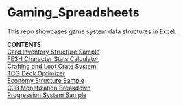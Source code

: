 # Gaming_Spreadsheets
This repo showcases game system data structures in Excel.</br>

<b>CONTENTS</b>
</br><a href="https://github.com/tedglim/game_systems_spreadsheets/tree/master/spreadsheets/card_inventory">Card Inventory Structure Sample</a>
</br><a href="https://github.com/tedglim/data_apps/tree/master/src/data_exploration">FE3H Character Stats Calculator</a>
</br><a href="https://github.com/tedglim/data_apps/tree/master/src/data_exploration">Crafting and Loot Crate System</a>
</br><a href="https://github.com/tedglim/data_apps/tree/master/src/data_exploration">TCG Deck Optimizer</a>
</br><a href="https://github.com/tedglim/data_apps/tree/master/src/data_exploration">Economy Structure Sample</a>
</br><a href="https://github.com/tedglim/data_apps/tree/master/src/data_exploration">CJB Monetization Breakdown</a>
</br><a href="https://github.com/tedglim/data_apps/tree/master/src/data_exploration">Progression System Sample </a>